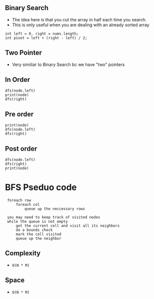 ## Binary Search
- The idea here is that you cut the array in half each time you search.
- This is only useful when you are dealing with an already sorted array

```
int left = 0, right = nums.length;
int pivot = left + (right - left) / 2;
``` 

## Two Pointer
- Very similiar to Binary Search bc we have "two" pointers

## In Order
```
dfs(node.left)
print(node)
dfs(right)
```

## Pre order
```
print(node)
dfs(node.left)
dfs(right)
```

## Post order
```
dfs(node.left)
dfs(right)
print(node)
```

# BFS Pseduo code

```
 foreach row
     foreach col
         queue up the neccessary rows

 you may need to keep track of visited nodes
 while the queue is not empty
     get the current cell and visit all its neighbors
     do a bounds check 
     mark the cell visited
     queue up the neighbor
```

## Complexity
- `O(N * M)`

## Space
- `O(N * M)`